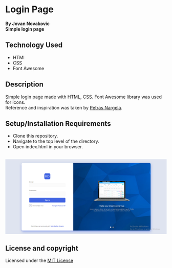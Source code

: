 # Login Page
  
**By Jovan Novakovic**  
**Simple login page**
  
## Technology Used
- HTMl
- CSS
- Font Awesome

## Description
Simple login page made with HTML, CSS. Font Awesome library was used for icons.  
Reference and inspiration was taken by [Petras Nargela](https://dribbble.com/shots/9512973-Hire-Ground-Sign-In).

## Setup/Installation Requirements
- Clone this repository.
- Navigate to the top level of the directory.
- Open index.html in your browser.
 <br/>
<img src="./assets/login-page.png" width="600">

## License and copyright 
Licensed under the [MIT License](LICENSE)
